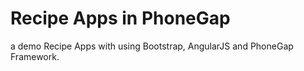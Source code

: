 # Recipe Apps in PhoneGap

a demo Recipe Apps with using Bootstrap, AngularJS and PhoneGap Framework.
